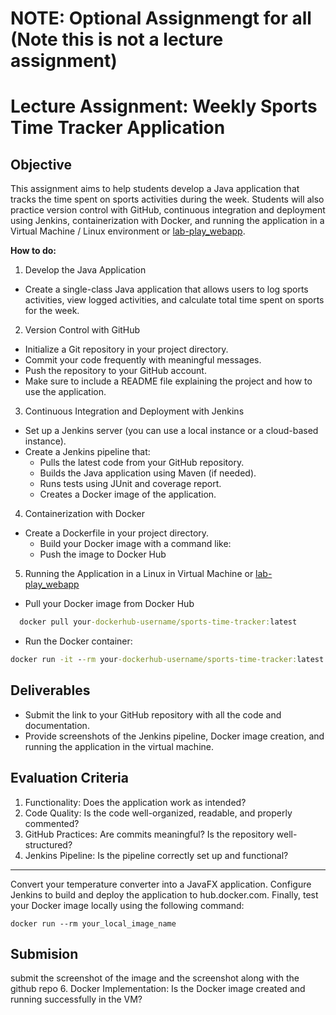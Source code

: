 
# NOTE: Optional Assignmengt for all (**Note** this is not a lecture assignment)

# Lecture Assignment: Weekly Sports Time Tracker Application

## Objective
This assignment aims to help students develop a Java application that tracks the time spent on sports activities during the week. Students will also practice version control with GitHub, continuous integration and deployment using Jenkins, containerization with Docker, and running the application in a Virtual Machine / Linux environment or  [lab-play_webapp](https://labs.play-with-docker.com/).

**How to do:**
1. Develop the Java Application

- Create a single-class Java application that allows users to log sports activities, view logged activities, and calculate total time spent on sports for the week.

2. Version Control with GitHub

- Initialize a Git repository in your project directory.
- Commit your code frequently with meaningful messages.
- Push the repository to your GitHub account.
- Make sure to include a README file explaining the project and how to use the application.

3. Continuous Integration and Deployment with Jenkins

- Set up a Jenkins server (you can use a local instance or a cloud-based instance).
- Create a Jenkins pipeline that:
    - Pulls the latest code from your GitHub repository.
    - Builds the Java application using Maven (if needed).
    - Runs tests  using JUnit and coverage report.
    - Creates a Docker image of the application.

4. Containerization with Docker
- Create a Dockerfile in your project directory. 
    - Build your Docker image with a command like:
    - Push the image to Docker Hub

5. Running the Application in a Linux in Virtual Machine or [lab-play_webapp](https://labs.play-with-docker.com/)

   
- Pull your Docker image from Docker Hub
```cmd
  docker pull your-dockerhub-username/sports-time-tracker:latest
```
- Run the Docker container:
```cmd
docker run -it --rm your-dockerhub-username/sports-time-tracker:latest
```

## Deliverables
- Submit the link to your GitHub repository with all the code and documentation.
- Provide screenshots of the Jenkins pipeline, Docker image creation, and running the application in the virtual machine.

## Evaluation Criteria
1. Functionality: Does the application work as intended?
2. Code Quality: Is the code well-organized, readable, and properly commented?
3. GitHub Practices: Are commits meaningful? Is the repository well-structured?
4. Jenkins Pipeline: Is the pipeline correctly set up and functional?

--------------------------

Convert your temperature converter into a JavaFX application. Configure Jenkins to build and deploy the application to hub.docker.com. Finally, test your Docker image locally using the following command:
````
docker run --rm your_local_image_name
````

## Submision

submit the screenshot of the image and the screenshot along with the github repo
6. Docker Implementation: Is the Docker image created and running successfully in the VM?

